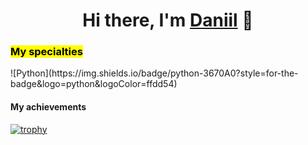 <h1 align="center">Hi there, I'm <a href="https://daniilshat.ru/" target="_blank">Daniil</a> 👋
<h3><mark>My specialties</mark></h3>
![Python](https://img.shields.io/badge/python-3670A0?style=for-the-badge&logo=python&logoColor=ffdd54)

  
#### My achievements
[![trophy](https://github-profile-trophy.vercel.app/?username=ryo-ma)](https://github.com/ryo-ma/github-profile-trophy)


<!--
**Anton1618/Anton1618** is a ✨ _special_ ✨ repository because its `README.md` (this file) appears on your GitHub profile.

Here are some ideas to get you started:

- 🔭 I’m currently working on ...
- 🌱 I’m currently learning ...
- 👯 I’m looking to collaborate on ...
- 🤔 I’m looking for help with ...
- 💬 Ask me about ...
- 📫 How to reach me: ...
- 😄 Pronouns: ...
- ⚡ Fun fact: ...
-->
